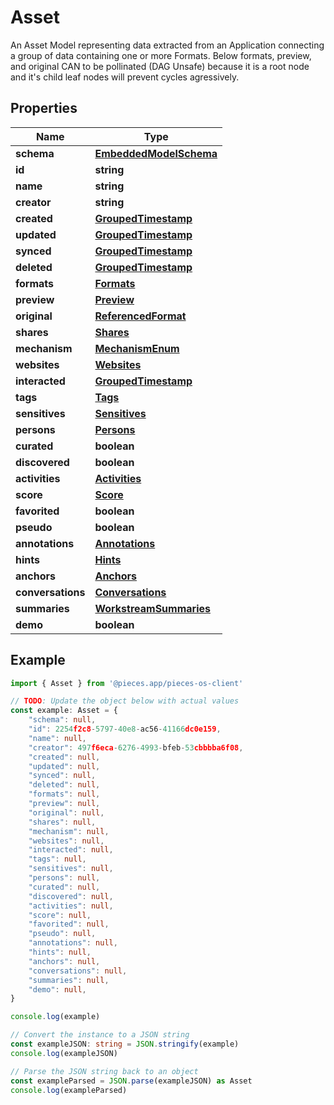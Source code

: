 
# Asset

An Asset Model representing data extracted from an Application connecting a group of data containing one or more Formats.  Below formats, preview, and original CAN to be pollinated (DAG Unsafe) because it is a root node and it\'s child leaf nodes will prevent cycles agressively.

## Properties

Name | Type
------------ | -------------
**schema** | [**EmbeddedModelSchema**](EmbeddedModelSchema)
**id** | **string**
**name** | **string**
**creator** | **string**
**created** | [**GroupedTimestamp**](GroupedTimestamp)
**updated** | [**GroupedTimestamp**](GroupedTimestamp)
**synced** | [**GroupedTimestamp**](GroupedTimestamp)
**deleted** | [**GroupedTimestamp**](GroupedTimestamp)
**formats** | [**Formats**](Formats)
**preview** | [**Preview**](Preview)
**original** | [**ReferencedFormat**](ReferencedFormat)
**shares** | [**Shares**](Shares)
**mechanism** | [**MechanismEnum**](MechanismEnum)
**websites** | [**Websites**](Websites)
**interacted** | [**GroupedTimestamp**](GroupedTimestamp)
**tags** | [**Tags**](Tags)
**sensitives** | [**Sensitives**](Sensitives)
**persons** | [**Persons**](Persons)
**curated** | **boolean**
**discovered** | **boolean**
**activities** | [**Activities**](Activities)
**score** | [**Score**](Score)
**favorited** | **boolean**
**pseudo** | **boolean**
**annotations** | [**Annotations**](Annotations)
**hints** | [**Hints**](Hints)
**anchors** | [**Anchors**](Anchors)
**conversations** | [**Conversations**](Conversations)
**summaries** | [**WorkstreamSummaries**](WorkstreamSummaries)
**demo** | **boolean**

## Example

```typescript
import { Asset } from '@pieces.app/pieces-os-client'

// TODO: Update the object below with actual values
const example: Asset = {
    "schema": null,
    "id": 2254f2c8-5797-40e8-ac56-41166dc0e159,
    "name": null,
    "creator": 497f6eca-6276-4993-bfeb-53cbbbba6f08,
    "created": null,
    "updated": null,
    "synced": null,
    "deleted": null,
    "formats": null,
    "preview": null,
    "original": null,
    "shares": null,
    "mechanism": null,
    "websites": null,
    "interacted": null,
    "tags": null,
    "sensitives": null,
    "persons": null,
    "curated": null,
    "discovered": null,
    "activities": null,
    "score": null,
    "favorited": null,
    "pseudo": null,
    "annotations": null,
    "hints": null,
    "anchors": null,
    "conversations": null,
    "summaries": null,
    "demo": null,
}

console.log(example)

// Convert the instance to a JSON string
const exampleJSON: string = JSON.stringify(example)
console.log(exampleJSON)

// Parse the JSON string back to an object
const exampleParsed = JSON.parse(exampleJSON) as Asset
console.log(exampleParsed)
```


